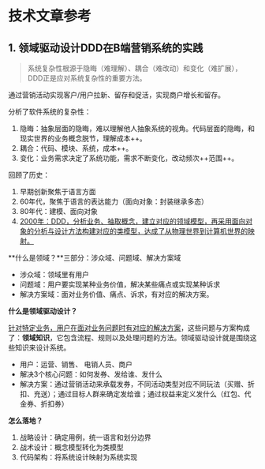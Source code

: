 # 技术文章参考

## 1. 领域驱动设计DDD在B端营销系统的实践

> 系统复杂性根源于隐晦（难理解）、耦合（难改动）和变化（难扩展），DDD正是应对系统复杂性的重要方法。

通过营销活动实现客户/用户拉新、留存和促活，实现商户增长和留存。

分析了软件系统的复杂性：

1. 隐晦：抽象层面的隐晦，难以理解他人抽象系统的视角。代码层面的隐晦，和现实世界的业务概念脱节，理解成本++。
2. 耦合：代码、模块、系统，成本++。
3. 变化：业务需求决定了系统功能，需求不断变化，改动频次++范围++。

回顾了历史：

1. 早期创新聚焦于语言方面
2. 60年代，聚焦于语言的表达能力（面向对象：封装继承多态）
3. 80年代：建模、面向对象
4. <u>2000年：DDD，分析业务、抽取概念，建立对应的领域模型，再采用面向对象的分析与设计方法构建对应的类模型，达成了从物理世界到计算机世界的映射。</u>

**什么是领域？**三部分：涉众域、问题域、解决方案域

- 涉众域：领域里有用户
- 问题域：用户要实现某种业务价值，解决某些痛点或实现某种诉求
- 解决方案域：面对业务价值、痛点、诉求，有对应的解决方案。

**什么是领域驱动设计？**

<u>针对特定业务，用户在面对业务问题时有对应的解决方案</u>，这些问题与方案构成了：**领域知识**，它包含流程、规则以及处理问题的方法。领域驱动设计就是围绕这些知识来设计系统。

- 用户：运营、销售、 电销人员、商户
- 解决3个核心问题：如何发券、发给谁、发什么
- 解决方案：通过营销活动来承载发券，不同活动类型对应不同玩法（买赠、折扣、充送）；通过目标人群来确定发给谁；通过权益来定义发什么（红包、代金券、折扣券）

**怎么落地？**

1. 战略设计：确定用例，统一语言和划分边界
2. 战术设计：概念模型转化为类模型
3. 代码架构：将系统设计映射为系统实现